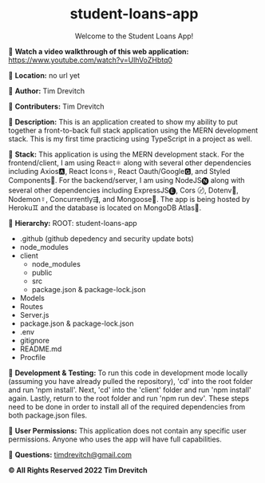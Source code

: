 <h1 align="center">student-loans-app</h1>

<p align="center">Welcome to the Student Loans App!</p>

🔸 **Watch a video walkthrough of this web application:** https://www.youtube.com/watch?v=UlhVoZHbtq0

🔸 **Location:** no url yet

🔸 **Author:** Tim Drevitch

🔸 **Contributers:** Tim Drevitch

🔸 **Description:**
This is an application created to show my ability to put together a front-to-back full stack application using the MERN development stack. This is my first time practicing using TypeScript in a project as well.

🔸 **Stack:**
This application is using the MERN development stack. For the frontend/client, I am using
React⚛️ along with several other dependencies including Axios🅰, React Icons⚛️, React Oauth/Google🅶,
and Styled Components💅. For the backend/server, I am using NodeJS🅝 along with several other
dependencies including ExpressJS🅔, Cors 〄, Dotenv🔐, Nodemon☿, Concurrently⇶, and Mongoose🌱. The app
is being hosted by Heroku♊️ and the database is located on MongoDB Atlas🌱.

🔸 **Hierarchy:**
ROOT: student-loans-app

- .github (github depedency and security update bots)
- node_modules
- client
  - node_modules
  - public
  - src
  - package.json & package-lock.json
- Models
- Routes
- Server.js
- package.json & package-lock.json
- .env
- gitignore
- README.md
- Procfile

🔸 **Development & Testing:**
To run this code in development mode locally (assuming you have already pulled the repository), 'cd' into the root folder and run 'npm install'. Next, 'cd' into the 'client' folder and run 'npm install' again. Lastly, return to the root folder and run 'npm run dev'. These steps need to be done in order to install all of the required dependencies from both package.json files.

🔸 **User Permissions:**
This application does not contain any specific user permissions. Anyone who uses the app will have full capabilities.

🔸 **Questions:**
timdrevitch@gmail.com

**© All Rights Reserved 2022 Tim Drevitch**

